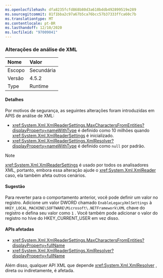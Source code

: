 ```yaml
---
ms.openlocfilehash: dfa8235fcfd868b80d3a610bddb492899519e289
ms.sourcegitcommit: 81f1bba2c97a67b5ca76bcc57b37333ffca60c7b
ms.translationtype: MT
ms.contentlocale: pt-BR
ms.lasthandoff: 12/10/2020
ms.locfileid: "97009041"
---
```

### <a name="xml-parsing-changes"></a>Alterações de análise de XML

| Nome    | Valor   |
|:--------|:--------|
| Escopo   | Secundária   |
| Versão | 4.5.2   |
| Type    | Runtime |

#### <a name="details"></a>Detalhes

Por motivos de segurança, as seguintes alterações foram introduzidas em APIS de análise de XML:

- <xref:System.Xml.XmlReaderSettings.MaxCharactersFromEntities?displayProperty=nameWithType> é definido como 10 milhões quando <xref:System.Xml.XmlReaderSettings> é inicializado.
- <xref:System.Xml.XmlReaderSettings.XmlResolver?displayProperty=nameWithType> é definido como `null` por padrão.

> [!NOTE]
> <xref:System.Xml.XmlReaderSettings> é usado por todos os analisadores XML, portanto, embora essa alteração ajude o <xref:System.Xml.XmlReader> caso, ela também afeta outros cenários.

#### <a name="suggestion"></a>Sugestão

Para reverter para o comportamento anterior, você pode definir um valor no registro. Adicione um valor DWORD chamado `EnableLegacyXmlSettings` à `HKEY_LOCAL_MACHINE\SOFTWARE\Microsoft\.NETFramework\XML` chave do registro e defina seu valor como `1` . Você também pode adicionar o valor do registro no hive do HKEY_CURRENT_USER em vez disso.

#### <a name="affected-apis"></a>APIs afetadas

- <xref:System.Xml.XmlReaderSettings.MaxCharactersFromEntities?displayProperty=fullName>
- <xref:System.Xml.XmlReaderSettings.XmlResolver?displayProperty=fullName>

Além disso, qualquer API XML que depende <xref:System.Xml.XmlResolver> , direta ou indiretamente, é afetada.

<!--

#### Affected APIs

- `P:System.Xml.XmlReaderSettings.MaxCharactersFromEntities`
- `P:System.Xml.XmlReaderSettings.XmlResolver`

-->
